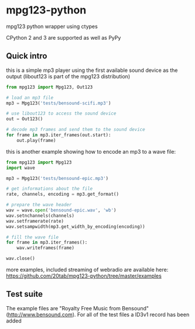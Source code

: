 # mpg123-python
mpg123 python wrapper using ctypes

CPython 2 and 3 are supported as well as PyPy

## Quick intro

this is a simple mp3 player using the first available sound device as the output (libout123 is part of the mpg123 distribution)

```python
from mpg123 import Mpg123, Out123

# load an mp3 file
mp3 = Mpg123('tests/bensound-scifi.mp3')

# use libout123 to access the sound device
out = Out123()

# decode mp3 frames and send them to the sound device
for frame in mp3.iter_frames(out.start):
    out.play(frame)
```

this is another example showing how to encode an mp3 to a wave file:

```python
from mpg123 import Mpg123
import wave

mp3 = Mpg123('tests/bensound-epic.mp3')

# get informations about the file
rate, channels, encoding = mp3.get_format()

# prepare the wave header
wav = wave.open('bensound-epic.wav', 'wb')
wav.setnchannels(channels)
wav.setframerate(rate)
wav.setsampwidth(mp3.get_width_by_encoding(encoding))

# fill the wave file
for frame in mp3.iter_frames():
    wav.writeframes(frame)

wav.close()
```


more examples, included streaming of webradio are available here: https://github.com/20tab/mpg123-python/tree/master/examples

## Test suite

The example files are "Royalty Free Music from Bensound" (http://www.bensound.com). For all of the test files a ID3v1 record has been added

